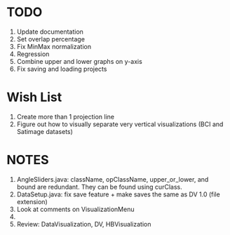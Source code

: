 # TODO
1. Update documentation
2. Set overlap percentage
3. Fix MinMax normalization
4. Regression
5. Combine upper and lower graphs on y-axis
6. Fix saving and loading projects

# Wish List
1. Create more than 1 projection line
2. Figure out how to visually separate very vertical visualizations (BCI and Satimage datasets)

# NOTES
1. AngleSliders.java: className, opClassName, upper_or_lower, and bound are redundant. They can be found using curClass.
2. DataSetup.java: fix save feature + make saves the same as DV 1.0 (file extension)
3. Look at comments on VisualizationMenu
4. 
3. Review: DataVisualization, DV, HBVisualization